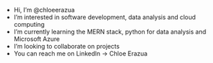 - Hi, I’m @chloeerazua
- I’m interested in software development, data analysis and cloud computing
- I’m currently learning the MERN stack, python for data analysis and Microsoft Azure
- I’m looking to collaborate on projects
- You can reach me on LinkedIn -> Chloe Erazua

